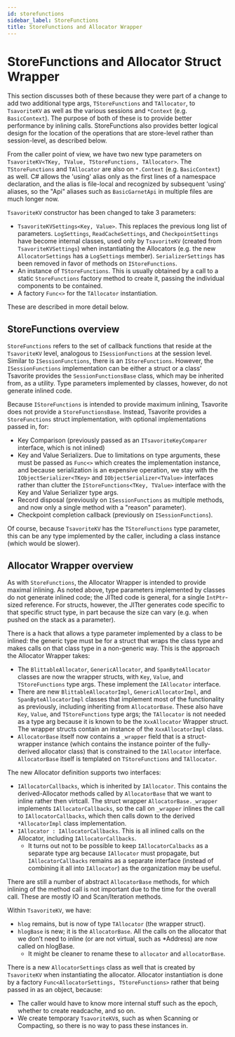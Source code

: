 ```yaml
---
id: storefunctions
sidebar_label: StoreFunctions
title: StoreFunctions and Allocator Wrapper
---
```


# StoreFunctions and Allocator Struct Wrapper

This section discusses both of these because they were part of a change to add two additional type args, `TStoreFunctions` and `TAllocator`, to `TsavoriteKV` as well as the various sessions and `*Context` (e.g. `BasicContext`). The purpose of both of these is to provide better performance by inlining calls. StoreFunctions also provides better logical design for the location of the operations that are store-level rather than session-level, as described below.

From the caller point of view, we have two new type parameters on `TsavoriteKV<TKey, TValue, TStoreFunctions, TAllocator>`. The `TStoreFunctions` and `TAllocator` are also on `*.Context` (e.g. `BasicContext`) as well. C# allows the 'using' alias only as the first lines of a namespace declaration, and the alias is file-local and recognized by subsequent 'using' aliases, so the "Api" aliases such as `BasicGarnetApi` in multiple files are much longer now.

`TsavoriteKV` constructor has been changed to take 3 parameters:
- `TsavoriteKVSettings<Key, Value>`. This replaces the previous long list of parameters. `LogSettings`, `ReadCacheSettings`, and `CheckpointSettings` have become internal classes, used only by `TsavoriteKV` (created from `TsavoriteKVSettings`) when instantiating the Allocators (e.g. the new `AllocatorSettings` has a `LogSettings` member). `SerializerSettings` has been removed in favor of methods on `IStoreFunctions`.
- An instance of `TStoreFunctions`. This is usually obtained by a call to a static `StoreFunctions` factory method to create it, passing the individual components to be contained.
- A factory `Func<>` for the `TAllocator` instantiation.

These are described in more detail below.

## StoreFunctions overview
`StoreFunctions` refers to the set of callback functions that reside at the `TsavoriteKV` level, analogous to `ISessionFunctions` at the session level. Similar to `ISessionFunctions`, there is an `IStoreFunctions`. However, the `ISessionFunctions` implementation can be either a struct or a class' Tsavorite provides the `SessionFunctionsBase` class, which may be inherited from, as a utility. Type parameters implemented by classes, however, do not generate inlined code.

Because `IStoreFunctions` is intended to provide maximum inlining, Tsavorite does not provide a `StoreFunctionsBase`. Instead, Tsavorite provides a `StoreFunctions` struct implementation, with optional implementations passed in, for:
- Key Comparison (previously passed as an `ITsavoriteKeyComparer` interface, which is not inlined)
- Key and Value Serializers. Due to limitations on type arguments, these must be passed as `Func<>` which creates the implementation instance, and because serialization is an expensive operation, we stay with the `IObjectSerializer<TKey>` and `IObjectSerializer<TValue>` interfaces rather than clutter the `IStoreFunctions<TKey, TValue>` interface with the Key and Value Serializer type args.
- Record disposal (previously on `ISessionFunctions` as multiple methods, and now only a single method with a "reason" parameter).
- Checkpoint completion callback (previously on `ISessionFunctions`).

Of course, because `TsavoriteKV` has the `TStoreFunctions` type parameter, this can be any type implemented by the caller, including a class instance (which would be slower).

## Allocator Wrapper overview

As with `StoreFunctions`, the Allocator Wrapper is intended to provide maximal inlining. As noted above, type parameters implemented by classes do not generate inlined code; the JITted code is general, for a single `IntPtr`-sized reference. For structs, however, the JITter generates code specific to that specific struct type, in part because the size can vary (e.g. when pushed on the stack as a parameter).

There is a hack that allows a type parameter implemented by a class to be inlined: the generic type must be for a struct that wraps the class type and makes calls on that class type in a non-generic way. This is the approach the Allocator Wrapper takes:
- The `BlittableAllocator`, `GenericAllocator`, and `SpanByteAllocator` classes are now the wrapper structs, with `Key`, `Value`, and `TStoreFunctions` type args. These implement the `IAllocator` interface.
- There are new `BlittableAllocatorImpl`, `GenericAllocatorImpl`, and `SpanByteAllocatorImpl` classes that implement most of the functionality as previously, including inheriting from `AllocatorBase`. These also have `Key`, `Value`, and `TStoreFunctions` type args; the `TAllocator` is not needed as a type arg because it is known to be the `XxxAllocator` Wrapper struct. The wrapper structs contain an instance of the `XxxAllocatorImpl` class. 
- `AllocatorBase` itself now contains a `_wrapper` field that is a struct-wrapper instance (which contains the instance pointer of the fully-derived allocator class) that is constrained to the `IAllocator` interface. `AllocatorBase` itself is templated on `TStoreFunctions` and `TAllocator`.

The new Allocator definition supports two interfaces:
- `IAllocatorCallbacks`, which is inherited by `IAllocator`. This contains the derived-Allocator methods called by `AllocatorBase` that we want to inline rather then virtcall. The struct wrapper `AllocatorBase._wrapper` implements `IAllocatorCallbacks`, so the call on `_wrapper` inlines the call to `IAllocatorCallbacks`, which then calls down to the derived `*AllocatorImpl` class implementation.
- `IAllocator : IAllocatorCallbacks`. This is all inlined calls on the Allocator, including `IAllocatorCallbacks`.
  - It turns out not to be possible to keep `IAllocatorCalbacks` as a separate type arg because `IAllocator` must propagate, but `IAllocatorCallbacks` remains as a separate interface (instead of combining it all into `IAllocator`) as the organization may be useful.

There are still a number of abstract `AllocatorBase` methods, for which inlining of the method call is not important due to the time for the overall call. These are mostly IO and Scan/Iteration methods.

Within `TsavoriteKV`, we have:
- `hlog` remains, but is now of type `TAllocator` (the wrapper struct).
- `hlogBase` is new; it is the `AllocatorBase`. All the calls on the allocator that we don’t need to inline (or are not virtual, such as *Address) are now called on hlogBase.
  - It might be cleaner to rename these to `allocator` and `allocatorBase`.

There is a new `AllocatorSettings` class as well that is created by `TsavoriteKV` when instantiating the allocator. Allocator instantiation is done by a factory `Func<AllocatorSettings, TStoreFunctions>` rather that being passed in as an object, because:
- The caller would have to know more internal stuff such as the epoch, whether to create readcache, and so on.
- We create temporary `TsavoriteKV`s, such as when Scanning or Compacting, so there is no way to pass these instances in.
